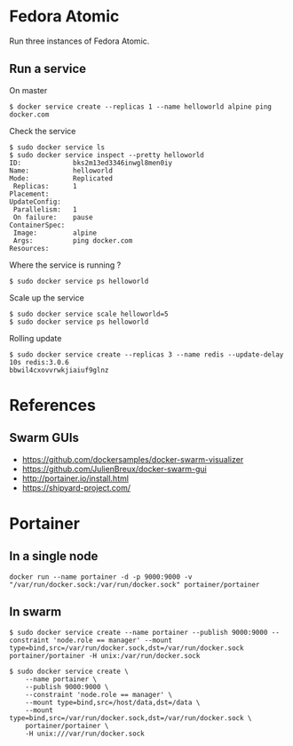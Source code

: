 # Fedora Atomic

Run three instances of Fedora Atomic.

## Run a service

On master

    $ docker service create --replicas 1 --name helloworld alpine ping docker.com

Check the service

    $ sudo docker service ls
    $ sudo docker service inspect --pretty helloworld
    ID:             bks2m13ed3346inwgl8men0iy
    Name:           helloworld
    Mode:           Replicated
     Replicas:      1
    Placement:
    UpdateConfig:
     Parallelism:   1
     On failure:    pause
    ContainerSpec:
     Image:         alpine
     Args:          ping docker.com
    Resources:

Where the service is running ?

    $ sudo docker service ps helloworld

Scale up the service    

    $ sudo docker service scale helloworld=5
    $ sudo docker service ps helloworld

Rolling update

    $ sudo docker service create --replicas 3 --name redis --update-delay 10s redis:3.0.6
    bbwil4cxovvrwkjiaiuf9glnz    

# References

## Swarm GUIs

- <https://github.com/dockersamples/docker-swarm-visualizer>
- <https://github.com/JulienBreux/docker-swarm-gui>
- <http://portainer.io/install.html>
- <https://shipyard-project.com/>

# Portainer

## In a single node

    docker run --name portainer -d -p 9000:9000 -v "/var/run/docker.sock:/var/run/docker.sock" portainer/portainer

## In swarm

    $ sudo docker service create --name portainer --publish 9000:9000 --constraint 'node.role == manager' --mount type=bind,src=/var/run/docker.sock,dst=/var/run/docker.sock portainer/portainer -H unix:/var/run/docker.sock

    $ sudo docker service create \
        --name portainer \
        --publish 9000:9000 \
        --constraint 'node.role == manager' \
        --mount type=bind,src=/host/data,dst=/data \
        --mount type=bind,src=/var/run/docker.sock,dst=/var/run/docker.sock \
        portainer/portainer \
        -H unix:///var/run/docker.sock  
